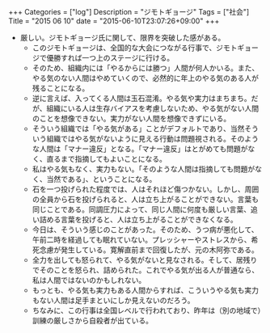 +++
Categories = ["log"]
Description = "ジモトギョージ"
Tags = ["社会"]
Title = "2015 06 10"
date = "2015-06-10T23:07:26+09:00"
+++

* 厳しい。ジモトギョージ氏に関して、限界を突破した感がある。
	* このジモトギョージは、全国的な大会につながる行事で、ジモトギョージで優勝すれば一つ上のステージに行ける。
	* そのため、組織内には「やるからには勝つ」人間が何人かいる。また、やる気のない人間はやめていくので、必然的に年上のやる気のある人が残ることになる。
	* 逆に言えば、入ってくる人間は玉石混淆。やる気や実力はまちまち。だが、組織にいる人は生存バイアスを考慮しないため、やる気がない人間のことを想像できない。実力がない人間を想像できずにいる。
	* そういう組織では「やる気がある」ことがデフォルトであり、当然そういう組織ではやる気がないように見える行動は問題視される。そのような人間は「マナー違反」となる。「マナー違反」はとがめても問題がなく、直るまで指摘してもよいことになる。
	* 私はやる気もなく、実力もない。「そのような人間は指摘しても問題がなく、当然である」、ということになる。
	* 石を一つ投げられた程度では、人はそれほど傷つかない。しかし、周囲の全員から石を投げられると、人は立ち上がることができない。言葉も同じことである。同調圧力によって、同じ人間に何度も厳しい言葉、追い詰める言葉を投げると、人は立ち上がることができなくなる。
	* 今日は、そういう感じのことがあった。そのため、うつ病が悪化して、午前二時を経過しても眠れていない。プレッシャーやストレスから、希死念慮が発生している。寛解直前まで回復したが、元の木阿弥である。
	* 全力を出しても怒られて、やる気がないと見なされる。そして、居残りでそのことを怒られ、詰められた。これでやる気が出る人が普通なら、私は人間ではないのかもしれない。
	* もっとも、やる気も実力もある人間からすれば、こういうやる気も実力もない人間は足手まといにしか見えないのだろう。
	* ちなみに、この行事は全国レベルで行われており、昨年は（別の地域で）訓練の厳しさから自殺者が出ている。